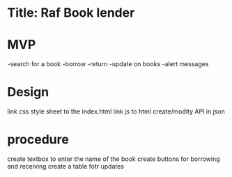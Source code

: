 # Title: Raf Book lender

# MVP
-search for a book
-borrow
-return
-update on books
-alert messages

# Design
 link css style sheet to the index.html
 link js to html
 create/modity API in json

 # procedure
 create textbox to enter the name of the book
 create buttons for borrowing and receiving
 create a table fotr updates
 